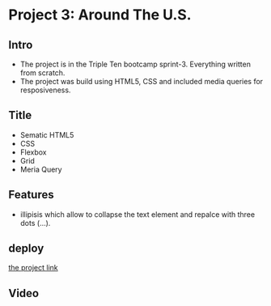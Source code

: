 # Project 3: Around The U.S.

## Intro

- The project is in the Triple Ten bootcamp sprint-3. Everything written from scratch.
- The project was build using HTML5, CSS and included media queries for resposiveness.

## Title

- Sematic HTML5
- CSS
- Flexbox
- Grid
- Meria Query

## Features

- illipisis which allow to collapse the text element and repalce with three dots (...).

## deploy

[the project link](https://jmik-thang.github.io/se_project_aroundtheus/)

## Video

